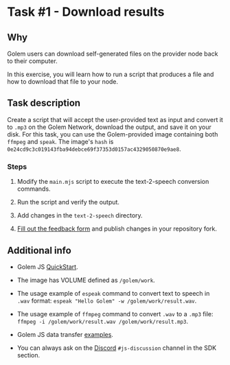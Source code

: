 # Task #1 - Download results 

## Why

Golem users can download self-generated files on the provider node back to their computer.

In this exercise, you will learn how to run a script that produces a file and how to download that file to your node.

## Task description

Create a script that will accept the user-provided text as input and convert it to `.mp3` on the Golem Network, download the output, and save it on your disk. For this task, you can use the Golem-provided image containing both `ffmpeg` and `speak`. The image's `hash` is `0e24cd9c3c019143fba94debce69f37353d0157ac4329050870e9ae8`.

### Steps

1. Modify the `main.mjs` script to execute the text-2-speech conversion commands.

2. Run the script and verify the output.

3. Add changes in the `text-2-speech` directory.

4. [Fill out the feedback form](./FEEDBACK.md) and publish changes in your repository fork.

## Additional info

- Golem JS [QuickStart](https://docs.golem.network/creators/javascript/quickstars/quickstart).

- The image has VOLUME defined as `/golem/work`.

- The usage example of `espeak` command to convert text to speech in `.wav` format:
`espeak "Hello Golem" -w /golem/work/result.wav`.

- The usage example of `ffmpeg` command to convert `.wav` to a `.mp3` file:
`ffmpeg -i /golem/work/result.wav /golem/work/result.mp3`.

- Golem JS data transfer [examples](https://docs.golem.network/creators/javascript/examples/transferring-data#downloading-a-file-from-the-provider).

- You can always ask on the [Discord](https://chat.golem.network/) `#js-discussion` channel in the SDK section.
